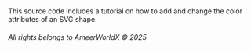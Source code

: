 <h1 <p> <style> Description  </style> </p> </h1>  
This source code includes a tutorial on how to add and change the color attributes of an SVG shape. 

<br> 
<h6> All rights belongs to AmeerWorldX © 2025 </h6>
